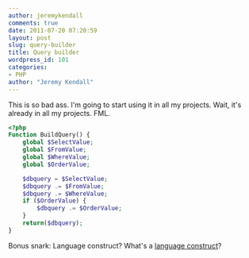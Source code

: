 ```yaml
---
author: jeremykendall
comments: true
date: 2011-07-20 07:20:59
layout: post
slug: query-builder
title: Query builder
wordpress_id: 101
categories:
- PHP
author: "Jeremy Kendall"
---
```


This is so bad ass.  I'm going to start using it in all my projects.  Wait, it's already in all my projects.  FML.

```php
<?php 
Function BuildQuery() {
    global $SelectValue;
    global $FromValue;
    global $WhereValue;
    global $OrderValue;

    $dbquery = $SelectValue;
    $dbquery .= $FromValue;
    $dbquery .= $WhereValue;
    if ($OrderValue) {
        $dbquery .= $OrderValue;
    }
    return($dbquery);
}
``` 

Bonus snark: Language construct?  What's a [language construct](http://php.net/manual/en/function.return.php)?
